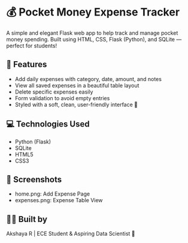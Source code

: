 # 💰 Pocket Money Expense Tracker

A simple and elegant Flask web app to help track and manage pocket money spending. Built using HTML, CSS, Flask (Python), and SQLite — perfect for students!

## 📌 Features

- Add daily expenses with category, date, amount, and notes
- View all saved expenses in a beautiful table layout
- Delete specific expenses easily
- Form validation to avoid empty entries
- Styled with a soft, clean, user-friendly interface 💖

## 💻 Technologies Used

- Python (Flask)
- SQLite
- HTML5
- CSS3

## 📸 Screenshots

- home.png: Add Expense Page
- expenses.png: Expense Table View

## 🙋‍♀️ Built by

Akshaya R | ECE Student & Aspiring Data Scientist 🚀